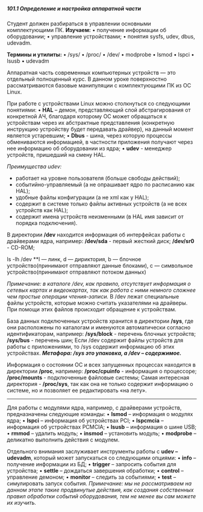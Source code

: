 ##### 101.1 Определение и настройка аппаратной части
Студент должен разбираться в управлении основными комплектующими ПК.
**Изучаем:**
•	получение информации об оборудовании;
•	управление устройствами;
•	понятия sysfs, udev, dbus, udevadm.

**Термины и утилиты:**
•	/sys/
•	/proc/
•	/dev/
•	modprobe
•	lsmod
•	lspci
•	lsusb
•	udevadm

Аппаратная часть современных компьютерных устройств — это отдельный полноценный курс. В данном уроке поверхностно рассматриваются базовые манипуляции с комплектующими ПК из ОС Linux.

При работе с устройствами Linux можно столкнуться со следующими понятиями:
•	**HAL** – демон, представляющий слой абстрагирования от конкретной АЧ, благодаря которому ОС может обращаться к устройствам через их абстрактные представления (конкретную инструкцию устройству будет передавать драйвер), на данный момент является устаревшим;
•	**Dbus** - шина, через которую процессы обмениваются информацией, в частности  приложения получают через нее информацию об оборудовании из ядра;
•	**udev** - менеджер устройств, пришедший на смену HAL.

_Преимущества udev:_
-	работает на уровне пользователя (больше свободы действий);
-	событийно-управляемый (а не опрашивает ядро по расписанию как HAL);
-	удобные файлы конфигурации (а не xml как у HAL);
-	содержит в системе только файлы активных устройств (а не всех устройств как HAL);
-	содержит имена устройств неизменными (в HAL имя зависит от порядка подключения).

В директории **/dev** находится информация об интерфейсах работы с драйверами ядра, например:
**/dev/sda**	 - первый жесткий диск;
**/dev/sr0**	 - CD-ROM;

ls -lh /dev
**l — линк, d — дириктория, b — блочное устройство(принимают отправляют данные блоками), c — символьное устройство(принимают отправляют потоком данных)

_Примечание: в каталоге /dev, как правило, отсутствует информация о сетевых картах и видеокартах, так как работа с ними немного сложнее чем простые операции чтения-записи._
В /dev лежат специальные файлы устройств, которые можно считать указателями на драйверы. При помощи этих файлов происходит обращение к устройствам.

База данных подключенных устройств хранится в директории **/sys**, где они расположены по каталогам и именуются автоматически согласно идентификаторам, например:
**/sys/block** - перечень блочных устройств;
**/sys/bus**	 - перечень шин;
Если /dev содержит файлы устройств для работы с приложениями, то /sys содержит информацию об этих устройствах. 
_**Метафора: /sys это упаковка, а /dev – содержимое.**_

Информация о состоянии ОС и всех запущенных процессах находится в директории **/proc**, например:
**/proc/cpuinfo** - информация о процессоре;
**/proc/mounts** - подключенные файловые системы;
Самая интересная директория - **/proc/sys**, так как она не только содержит информацию о системе, но и позволяет ее редактировать «на лету».

---

Для работы с модулями ядра, например, с драйверами устройств, предназначены следующие команды:
•	**lsmod** – информация о модулях ядра;
•	**lspci** – информация об устройствах PCI;
•	**lspcmciа** – информация об устройствах PCMCIA;
•	**lsusb** – информация о шине USB;
•	**rmmod**	– удалить модуль;
•	**insmod**	– установить модуль;
•	**modprobe** – деликатно выполнить действия с модулем.

Отдельного внимания заслуживает инструменты работы с **udev – udevadm**, который может запускаться со следующими опциями:
•	**info**	 	– получение информации из БД;
•	**trigger**		– запросить события для устройства;
•	**settle**		– дождаться завершения обработки;
•	**control** 	– управление демоном;
•	**monitor** 	– следить за событиями;
•	**test** 		– симулировать запуск события.
_Примечание: мы не рассматриваем на данном этапе такие продвинутые действия, как создания собственных правил обработки событий оборудования, тем не менее вы сам можете их изучить._
